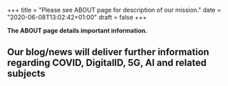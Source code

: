 +++
title = "Please see ABOUT page for description of our mission."
date = "2020-06-08T13:02:42+01:00"
draft = false
+++


**The ABOUT page details important information.**

## Our blog/news will deliver further information regarding COVID, DigitalID, 5G, AI and related subjects
